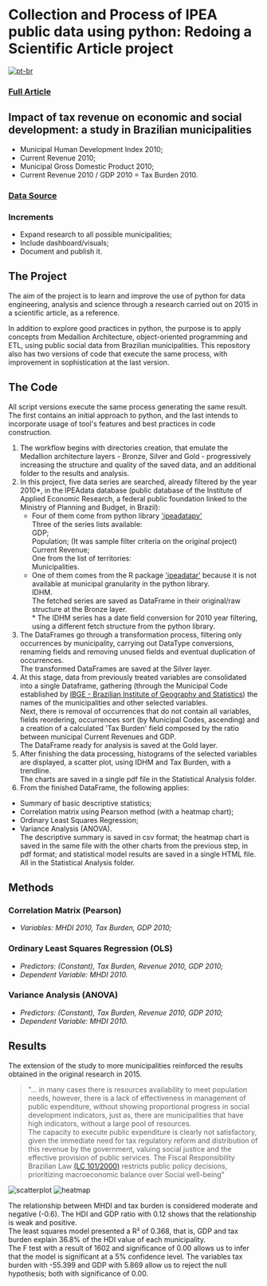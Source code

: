 # Collection and Process of IPEA public data using python: Redoing a Scientific Article project

[![pt-br](https://img.shields.io/badge/lang-pt--br-green.svg)](https://github.com/puffdapaz/pythonIPEA/blob/main/README.pt-BR.md)

### [Full Article](https://github.com/puffdapaz/pythonIPEA/blob/main/Impacto%20da%20receita%20tributária%20no%20desenvolvimento%20econômico%20e%20social.%20um%20estudo%20nos%20municípios%20brasileiros.pdf)

## Impact of tax revenue on economic and social development: a study in Brazilian municipalities
- Municipal Human Development Index 2010;
- Current Revenue 2010;
- Municipal Gross Domestic Product 2010;
- Current Revenue 2010 / GDP 2010 = Tax Burden 2010.

### [Data Source](http://www.ipeadata.gov.br/Default.aspx)

### Increments
- Expand research to all possible municipalities;
- Include dashboard/visuals;
- Document and publish it.

## The Project
The aim of the project is to learn and improve the use of python for data engineering, analysis and science through a research carried out on 2015 in a scientific article, as a reference.

In addition to explore good practices in python, the purpose is to apply concepts from Medallion Architecture, object-oriented programming and ETL, using public social data from Brazilian municipalities. This repository also has two versions of code that execute the same process, with improvement in sophistication at the last version.

## The Code
All script versions execute the same process generating the same result.<br/>
The first contains an initial approach to python, and the last intends to incorporate usage of tool's features and best practices in code construction.

1. The workflow begins with directories creation, that emulate the Medallion architecture layers - Bronze, Silver and Gold - progressively increasing the structure and quality of the saved data, and an additional folder to the results and analysis.
2. In this project, five data series are searched, already filtered by the year 2010\*, in the IPEAdata database (public database of the Institute of Applied Economic Research, a federal public foundation linked to the Ministry of Planning and Budget, in Brazil):
     - Four of them come from python library ['ipeadatapy'](https://pypi.org/project/ipeadatapy/)<br/>
         Three of the series lists available:<br/>
             GDP;<br/>
             Population; (It was sample filter criteria on the original project)<br/>
             Current Revenue;<br/>
         One from the list of territories:<br/>
             Municipalities.<br/>
     - One of them comes from the R package ['ipeadatar'](https://cran.r-project.org/web/packages/ipeadatar/index.html) because it is not available at municipal granularity in the python library.<br/>
         IDHM.<br/>
The fetched series are saved as DataFrame in their original/raw structure at the Bronze layer.<br/>
\* The IDHM series has a date field conversion for 2010 year filtering, using a different fetch structure from the python library.
3. The DataFrames go through a transformation process, filtering only occurrences by municipality, carrying out DataType conversions, renaming fields and removing unused fields and eventual duplication of occurrences.<br/>
The transformed DataFrames are saved at the Silver layer.
4. At this stage, data from previously treated variables are consolidated into a single Dataframe, gathering (through the Municipal Code established by [IBGE - Brazilian Institute of Geography and Statistics](https://servicodados.ibge.gov.br/api/docs/)) the names of the municipalities and other selected variables.<br/>
Next, there is removal of occurrences that do not contain all variables, fields reordering, occurrences sort (by Municipal Codes, ascending) and a creation of a calculated 'Tax Burden' field composed by the ratio between municipal Current Revenues and GDP.<br/>
The DataFrame ready for analysis is saved at the Gold layer.
5. After finishing the data processing, histograms of the selected variables are displayed, a scatter plot, using IDHM and Tax Burden, with a trendline.<br/>
The charts are saved in a single pdf file in the Statistical Analysis folder.
6. From the finished DataFrame, the following applies:<br/>
- Summary of basic descriptive statistics;<br/>
- Correlation matrix using Pearson method (with a heatmap chart);<br/>
- Ordinary Least Squares Regression;<br/>
- Variance Analysis (ANOVA).<br/>
The descriptive summary is saved in csv format; the heatmap chart is saved in the same file with the other charts from the previous step, in pdf format; and statistical model results are saved in a single HTML file. All in the Statistical Analysis folder.

## Methods
### Correlation Matrix (Pearson)
- *Variables: MHDI 2010, Tax Burden, GDP 2010;*
### Ordinary Least Squares Regression (OLS)
- *Predictors: (Constant), Tax Burden, Revenue 2010, GDP 2010;*<br/>
- *Dependent Variable: MHDI 2010.*
### Variance Analysis (ANOVA)
- *Predictors: (Constant), Tax Burden, Revenue 2010, GDP 2010;*<br/>
- *Dependent Variable: MHDI 2010.*

## Results
The extension of the study to more municipalities reinforced the results obtained in the original research in 2015. <br/>
>"... in many cases there is resources availability to meet population needs, however, there is a lack of effectiveness in management of public expenditure, without showing proportional progress in social development indicators, just as, there are municipalities that have high indicators, without a large pool of resources.
><br/>
>The capacity to execute public expenditure is clearly not satisfactory, given the immediate need for tax regulatory reform and distribution of this revenue by the government, valuing social justice and the effective provision of public services. The Fiscal Responsibility Brazilian Law [(LC 101/2000)](https://www.planalto.gov.br/ccivil_03/leis/lcp/lcp101.htm) restricts public policy decisions, prioritizing macroeconomic balance over Social well-being"

![scatterplot](https://github.com/puffdapaz/pythonIPEA/blob/main/scatterplot.png) ![heatmap](https://github.com/puffdapaz/pythonIPEA/blob/main/heatmap.png)

The relationship between MHDI and tax burden is considered moderate and negative (-0.6). The HDI and GDP ratio with 0.12 shows that the relationship is weak and positive. <br/>
The least squares model presented a R² of 0.368, that is, GDP and tax burden explain 36.8% of the HDI value of each municipality. <br/>
The F test with a result of 1602 and significance of 0.00 allows us to infer that the model is significant at a 5% confidence level. The variables tax burden with -55.399 and GDP with 5.869 allow us to reject the null hypothesis; both with significance of 0.00. <br/>